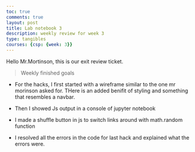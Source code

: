 ```yaml
---
toc: true
comments: true
layout: post
title: Lab notebook 3
description: weekly review for week 3 
type: tangibles
courses: {csp: {week: 3}}
---
```


Hello Mr.Mortinson, this is our exit review ticket.

> Weekly finished goals

- For the hacks, I first started with a wireframe similar to the one mr morinson asked for. THere is an added benifit of styling and something that resembles a navbar.

- Then I showed Js output in a console of jupyter notebook

- I made a shuffle button in js to switch links around with math.random function

- I resolved all the errors in the code for last hack and explained what the errors were.